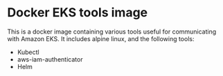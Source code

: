 # Docker EKS tools image

This is a docker image containing various tools useful for communicating with
Amazon EKS.  It includes alpine linux, and the following tools:

* Kubectl
* aws-iam-authenticator
* Helm
